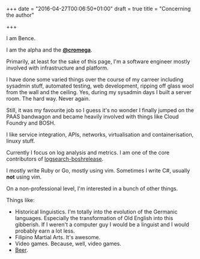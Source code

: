 +++
date = "2016-04-27T00:06:50+01:00"
draft = true
title = "Concerning the author"

+++

I am Bence.

I am the alpha and the **[@cromega](https://github.com/cromega)**.

Primarily, at least for the sake of this page, I'm a software engineer mostly involved with infrastructure and platform.

I have done some varied things over the course of my carreer including sysadmin stuff, automated testing, web development, ripping off glass wool from the wall and the ceiling. Yes, during my sysadmin days I built a server room. The hard way. Never again.

Still, it was my favourite job so I guess it's no wonder I finally jumped on the PAAS bandwagon and became heavily involved with things like Cloud Foundry and BOSH.

I like service integration, APIs, networks, virtualisation and containerisation, linuxy stuff.

Currently I focus on log analysis and metrics. I am one of the core contributors of [logsearch-boshrelease](https://github.com/logsearch/logsearch-boshrelease).

I mostly write Ruby or Go, mostly using vim. Sometimes I write C#, usually **not** using vim.

On a non-professional level, I'm interested in a bunch of other things.

Things like:

* Historical linguistics. I'm totally into the evolution of the Germanic languages. Especially the transformation of Old English into this gibberish. If I weren't a computer guy I would be a linguist and I would probably earn a lot less.
* Filipino Martial Arts. It's awesome.
* Video games. Because, well, video games.
* [Beer](https://untappd.com/user/cromega).


